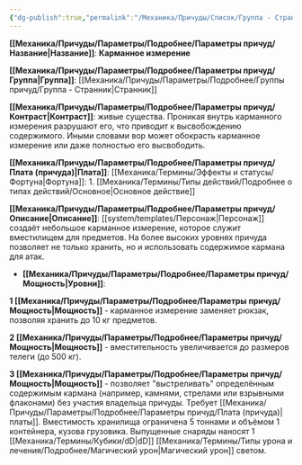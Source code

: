 ```yaml
---
{"dg-publish":true,"permalink":"/Механика/Причуды/Список/Группа - Странник/Карманное измерение/","noteIcon":"","created":"2025-09-12T19:47:48.980+03:00","updated":"2025-09-12T16:29:48.096+03:00"}
---
```




**[[Механика/Причуды/Параметры/Подробнее/Параметры причуд/Название\|Название]]**: **Карманное измерение**

**[[Механика/Причуды/Параметры/Подробнее/Параметры причуд/Группа\|Группа]]**: [[Механика/Причуды/Параметры/Подробнее/Группы причуд/Группа - Странник\|Странник]] 

**[[Механика/Причуды/Параметры/Подробнее/Параметры причуд/Контраст\|Контраст]]**: живые существа. Проникая внутрь карманного измерения разрушают его, что приводит к высвобождению содержимого. Иными словами вор может обокрасть карманное измерение или даже полностью его высвободить.

**[[Механика/Причуды/Параметры/Подробнее/Параметры причуд/Плата (причуда)\|Плата]]**: [[Механика/Термины/Эффекты и статусы/Фортуна\|Фортуна]]: 1. [[Механика/Термины/Типы действий/Подробнее о типах действий/Основное\|Основное действие]]

**[[Механика/Причуды/Параметры/Подробнее/Параметры причуд/Описание\|Описание]]**: [[system/templates/Персонаж\|Персонаж]] создаёт небольшое карманное измерение, которое служит вместилищем для предметов. На более высоких уровнях причуда позволяет не только хранить, но и использовать содержимое кармана для атак.


- **[[Механика/Причуды/Параметры/Подробнее/Параметры причуд/Мощность\|Уровни]]**:

**1 [[Механика/Причуды/Параметры/Подробнее/Параметры причуд/Мощность\|Мощность]]** - карманное измерение заменяет рюкзак, позволяя хранить до 10 кг предметов.

**2 [[Механика/Причуды/Параметры/Подробнее/Параметры причуд/Мощность\|Мощность]]** - вместительность увеличивается до размеров телеги (до 500 кг).

**3 [[Механика/Причуды/Параметры/Подробнее/Параметры причуд/Мощность\|Мощность]]** - позволяет "выстреливать" определённым содержимым кармана (например, камнями, стрелами или взрывными флаконами) без участия владельца причуды. Требует [[Механика/Причуды/Параметры/Подробнее/Параметры причуд/Плата (причуда)\|платы]]. Вместимость хранилища ограничена 5 тоннами и объёмом 1 контейнера, кузова грузовика. Выпущенные снаряды наносят 1 [[Механика/Термины/Кубики/dD\|dD]] [[Механика/Термины/Типы урона и лечения/Подробнее/Магический урон\|Магический урон]] светом.